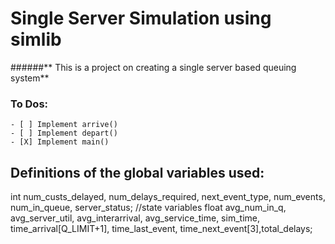 # Single Server Simulation using simlib 
######** This is a project on creating a single server based queuing system**

### To Dos:
```
- [ ] Implement arrive()
- [ ] Implement depart()
- [X] Implement main()
```

## Definitions of the global variables used:
		
int num_custs_delayed, num_delays_required, next_event_type, num_events, num_in_queue, server_status; //state variables
float avg_num_in_q, avg_server_util, avg_interarrival, avg_service_time, sim_time, time_arrival[Q_LIMIT+1], 
    time_last_event, time_next_event[3],total_delays;